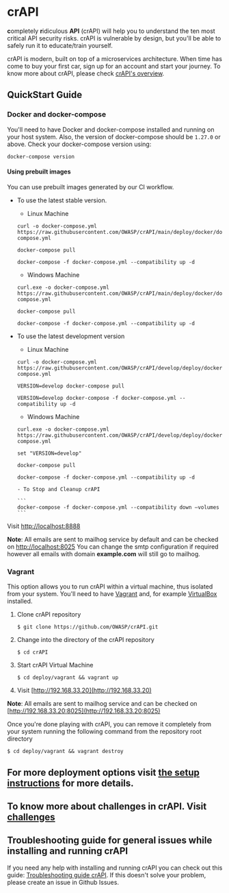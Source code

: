 # crAPI

**c**ompletely **r**idiculous **API** (crAPI) will help you to understand the
ten most critical API security risks. crAPI is vulnerable by design, but you'll
be able to safely run it to educate/train yourself.

crAPI is modern, built on top of a microservices architecture. When time has
come to buy your first car, sign up for an account and start your journey. To
know more about crAPI, please check [crAPI's overview][overview].

## QuickStart Guide

### Docker and docker-compose

You'll need to have Docker and docker-compose installed and running on your host system. Also, the version of docker-compose should be `1.27.0` or above. Check your docker-compose version using:

```
docker-compose version
```

#### Using prebuilt images

You can use prebuilt images generated by our CI workflow.

- To use the latest stable version.

  - Linux Machine

  ```
  curl -o docker-compose.yml https://raw.githubusercontent.com/OWASP/crAPI/main/deploy/docker/docker-compose.yml

  docker-compose pull

  docker-compose -f docker-compose.yml --compatibility up -d
  ```

  - Windows Machine

  ```
  curl.exe -o docker-compose.yml https://raw.githubusercontent.com/OWASP/crAPI/main/deploy/docker/docker-compose.yml

  docker-compose pull

  docker-compose -f docker-compose.yml --compatibility up -d
  ```

- To use the latest development version

  - Linux Machine

  ```
  curl -o docker-compose.yml https://raw.githubusercontent.com/OWASP/crAPI/develop/deploy/docker/docker-compose.yml

  VERSION=develop docker-compose pull

  VERSION=develop docker-compose -f docker-compose.yml --compatibility up -d
  ```

  - Windows Machine

  ```
  curl.exe -o docker-compose.yml https://raw.githubusercontent.com/OWASP/crAPI/develop/deploy/docker/docker-compose.yml

  set "VERSION=develop"

  docker-compose pull

  docker-compose -f docker-compose.yml --compatibility up -d
  ```

      - To Stop and Cleanup crAPI

      ```
      docker-compose -f docker-compose.yml --compatibility down –volumes
      ```

Visit [http://localhost:8888](http://localhost:8888)

**Note**: All emails are sent to mailhog service by default and can be checked on
[http://localhost:8025](http://localhost:8025)
You can change the smtp configuration if required however all emails with domain **example.com** will still go to mailhog.

### Vagrant

This option allows you to run crAPI within a virtual machine, thus isolated from
your system. You'll need to have [Vagrant] and, for example [VirtualBox]
installed.

1. Clone crAPI repository
   ```
   $ git clone https://github.com/OWASP/crAPI.git
   ```
2. Change into the directory of the crAPI repository
   ```
   $ cd crAPI
   ```
3. Start crAPI Virtual Machine
   ```
   $ cd deploy/vagrant && vagrant up
   ```
4. Visit [http://192.168.33.20](http://192.168.33.20)

**Note**: All emails are sent to mailhog service and can be checked on
[http://192.168.33.20:8025](http://192.168.33.20:8025)

Once you're done playing with crAPI, you can remove it completely from your
system running the following command from the repository root directory

```
$ cd deploy/vagrant && vagrant destroy
```

## For more deployment options visit [the setup instructions](docs/setup.md) for more details.

## To know more about challenges in crAPI. Visit [challenges]

[challenges]: docs/challenges.md
[overview]: docs/overview.md
[setup-k8s]: docs/setup.md#kubernetes-minikube
[vagrant]: https://www.vagrantup.com/downloads
[virtualbox]: https://www.virtualbox.org/wiki/Downloads

## Troubleshooting guide for general issues while installing and running crAPI

If you need any help with installing and running crAPI you can check out this guide: [Troubleshooting guide crAPI](https://github.com/OWASP/crAPI/blob/main/docs/troubleshooting.md). If this doesn't solve your problem, please create an issue in Github Issues.
